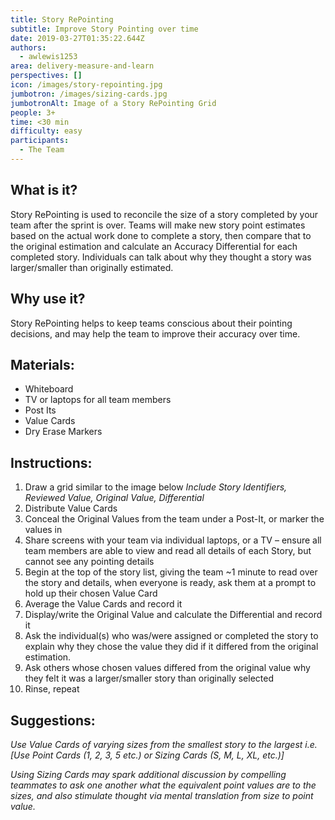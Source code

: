 ```yaml
---
title: Story RePointing
subtitle: Improve Story Pointing over time
date: 2019-03-27T01:35:22.644Z
authors:
  - awlewis1253
area: delivery-measure-and-learn
perspectives: []
icon: /images/story-repointing.jpg
jumbotron: /images/sizing-cards.jpg
jumbotronAlt: Image of a Story RePointing Grid
people: 3+
time: <30 min
difficulty: easy
participants:
  - The Team
---
```

## What is it?

Story RePointing is used to reconcile the size of a story completed by your team after the sprint is over. Teams will make new story point estimates based on the actual work done to complete a story, then compare that to the original estimation and calculate an Accuracy Differential for each completed story. Individuals can talk about why they thought a story was larger/smaller than originally estimated. 

## Why use it?

Story RePointing helps to keep teams conscious about their pointing decisions, and may help the team to improve their accuracy over time. 

## Materials:

* Whiteboard
* TV or laptops for all team members
* Post Its
* Value Cards
* Dry Erase Markers

## Instructions:

1. Draw a grid similar to the image below
    _Include Story Identifiers, Reviewed Value, Original Value, Differential_
2. Distribute Value Cards
3. Conceal the Original Values from the team under a Post-It, or marker the values in
4. Share screens with your team via individual laptops, or a TV – ensure all team members are able to view and read all details of each Story, but cannot see any pointing details
5. Begin at the top of the story list, giving the team ~1 minute to read over the story and details, when everyone is ready, ask them at a prompt to hold up their chosen Value Card
6. Average the Value Cards and record it
7. Display/write the Original Value and calculate the Differential and record it
8. Ask the individual(s) who was/were assigned or completed the story to explain why they chose the value they did if it differed from the original estimation.
9. Ask others whose chosen values differed from the original value why they felt it was a larger/smaller story than originally selected
10. Rinse, repeat

## Suggestions:

_Use Value Cards of varying sizes from the smallest story to the largest i.e. \[Use Point Cards (1, 2, 3, 5 etc.) or Sizing Cards (S, M, L, XL, etc.)]_

_Using Sizing Cards may spark additional discussion by compelling teammates to ask one another what the equivalent point values are to the sizes, and also stimulate thought via mental translation from size to point value._
